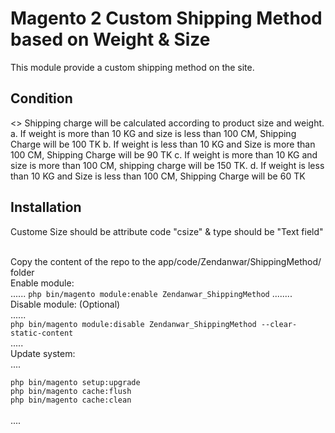 # Magento 2 Custom Shipping Method based on Weight & Size

This module provide a custom shipping method on the site.

## Condition
<>
Shipping charge will be calculated according to product size and weight.
a. If weight is more than 10 KG and size is less than 100 CM, Shipping Charge will be 100 TK
b. If weight is less than 10 KG and Size is more than 100 CM, Shipping Charge will be 90 TK
c. If weight is more than 10 KG and size is more than 100 CM, shipping charge will be 150 TK.
d. If weight is less than 10 KG and Size is less than 100 CM, Shipping Charge will be 60 TK

## Installation

Custome Size should be attribute code "csize" & type should be "Text field"

<br/>
Copy the content of the repo to the app/code/Zendanwar/ShippingMethod/ folder
<br/>
Enable module:<br/>
......
<code>php bin/magento module:enable Zendanwar_ShippingMethod</code>
........
<br/>
Disable module: (Optional)<br/>
......
<br/>
<code>php bin/magento module:disable Zendanwar_ShippingMethod --clear-static-content</code>
<br/>
.....
<br/>
Update system:
<br/>
....
<br/>
<code>
php bin/magento setup:upgrade
php bin/magento cache:flush
php bin/magento cache:clean
</code>
<br/>
....




